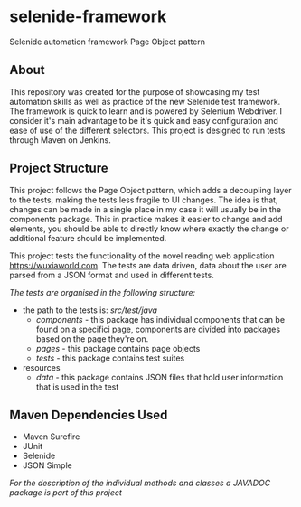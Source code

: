 # selenide-framework
Selenide automation framework Page Object pattern

## About 

This repository was created for the purpose of showcasing my test automation skills as well as practice of the new Selenide
test framework. The framework is quick to learn and is powered by Selenium Webdriver. I consider it's main advantage to be it's
quick and easy configuration and ease of use of the different selectors. This project is designed to run tests through Maven on Jenkins.

## Project Structure 

This project follows the Page Object pattern, which adds a decoupling layer to the tests, making the tests less fragile to UI changes.
The idea is that, changes can be made in a single place in my case it will usually be in the components package. This in practice 
makes it easier to change and add elements, you should be able to directly know where exactly the change or additional feature should 
be implemented. 

This project tests the functionality of the novel reading web application https://wuxiaworld.com. The tests are data driven, data about the
user are parsed from a JSON format and used in different tests.

*The tests are organised in the following structure:*

* the path to the tests is: _src/test/java_
  * _components_ - this package has individual components that can be found on a specifici page, components are divided into packages based
                 on the page they're on.
  * _pages_ - this package contains page objects
  * _tests_ - this package contains test suites 
* resources
  * _data_ - this package contains JSON files that hold user information that is used in the test
  

## Maven Dependencies Used

* Maven Surefire
* JUnit
* Selenide
* JSON Simple

*For the description of the individual methods and classes a JAVADOC package is part of this project*
